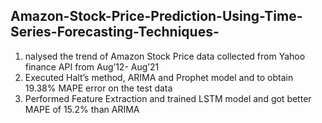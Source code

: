 ## Amazon-Stock-Price-Prediction-Using-Time-Series-Forecasting-Techniques-
1. nalysed the trend of Amazon Stock Price data collected from Yahoo finance API from Aug’12- Aug’21 
2. Executed Halt’s method, ARIMA and Prophet model and to obtain 19.38% MAPE error on the test data 
3. Performed Feature Extraction and trained LSTM model and got better MAPE of 15.2% than ARIMA
